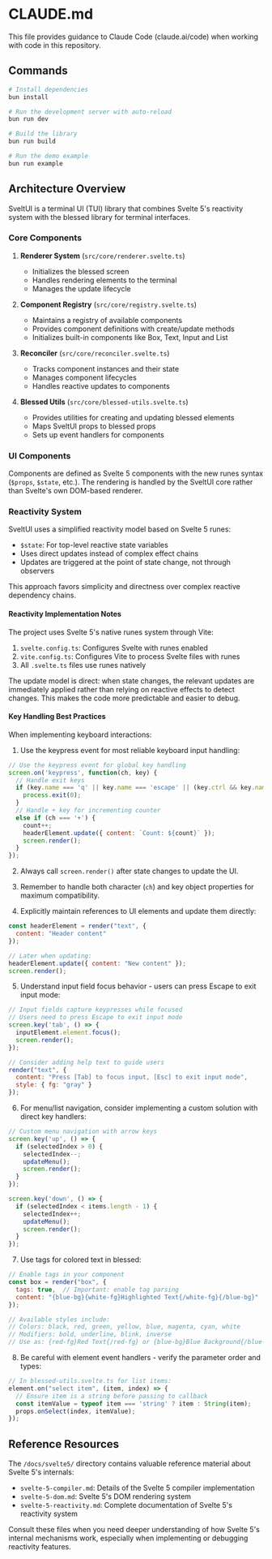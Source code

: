 # CLAUDE.md

This file provides guidance to Claude Code (claude.ai/code) when working with code in this repository.

## Commands

```bash
# Install dependencies
bun install

# Run the development server with auto-reload
bun run dev

# Build the library
bun run build

# Run the demo example
bun run example
```

## Architecture Overview

SveltUI is a terminal UI (TUI) library that combines Svelte 5's reactivity system with the blessed library for terminal interfaces.

### Core Components

1. **Renderer System** (`src/core/renderer.svelte.ts`)
   - Initializes the blessed screen
   - Handles rendering elements to the terminal
   - Manages the update lifecycle

2. **Component Registry** (`src/core/registry.svelte.ts`)
   - Maintains a registry of available components
   - Provides component definitions with create/update methods
   - Initializes built-in components like Box, Text, Input and List

3. **Reconciler** (`src/core/reconciler.svelte.ts`)
   - Tracks component instances and their state
   - Manages component lifecycles
   - Handles reactive updates to components

4. **Blessed Utils** (`src/core/blessed-utils.svelte.ts`)
   - Provides utilities for creating and updating blessed elements
   - Maps SveltUI props to blessed props
   - Sets up event handlers for components

### UI Components

Components are defined as Svelte 5 components with the new runes syntax (`$props`, `$state`, etc.). 
The rendering is handled by the SveltUI core rather than Svelte's own DOM-based renderer.

### Reactivity System

SveltUI uses a simplified reactivity model based on Svelte 5 runes:
- `$state`: For top-level reactive state variables
- Uses direct updates instead of complex effect chains
- Updates are triggered at the point of state change, not through observers

This approach favors simplicity and directness over complex reactive dependency chains.

#### Reactivity Implementation Notes

The project uses Svelte 5's native runes system through Vite:

1. `svelte.config.ts`: Configures Svelte with runes enabled
2. `vite.config.ts`: Configures Vite to process Svelte files with runes
3. All `.svelte.ts` files use runes natively

The update model is direct: when state changes, the relevant updates are immediately applied rather than relying on reactive effects to detect changes. This makes the code more predictable and easier to debug.

#### Key Handling Best Practices

When implementing keyboard interactions:

1. Use the keypress event for most reliable keyboard input handling:
```javascript
// Use the keypress event for global key handling
screen.on('keypress', function(ch, key) {
  // Handle exit keys
  if (key.name === 'q' || key.name === 'escape' || (key.ctrl && key.name === 'c')) {
    process.exit(0);
  }
  // Handle + key for incrementing counter
  else if (ch === '+') {
    count++;
    headerElement.update({ content: `Count: ${count}` });
    screen.render();
  }
});
```

2. Always call `screen.render()` after state changes to update the UI.

3. Remember to handle both character (`ch`) and key object properties for maximum compatibility.

4. Explicitly maintain references to UI elements and update them directly:
```javascript
const headerElement = render("text", {
  content: "Header content"
});

// Later when updating:
headerElement.update({ content: "New content" });
screen.render();
```

5. Understand input field focus behavior - users can press Escape to exit input mode:
```javascript
// Input fields capture keypresses while focused
// Users need to press Escape to exit input mode
screen.key('tab', () => {
  inputElement.element.focus();
  screen.render();
});

// Consider adding help text to guide users
render("text", {
  content: "Press [Tab] to focus input, [Esc] to exit input mode",
  style: { fg: "gray" }
});
```

6. For menu/list navigation, consider implementing a custom solution with direct key handlers:
```javascript
// Custom menu navigation with arrow keys
screen.key('up', () => {
  if (selectedIndex > 0) {
    selectedIndex--;
    updateMenu();
    screen.render();
  }
});

screen.key('down', () => {
  if (selectedIndex < items.length - 1) {
    selectedIndex++;
    updateMenu();
    screen.render();
  }
});
```

7. Use tags for colored text in blessed:
```javascript
// Enable tags in your component
const box = render("box", {
  tags: true,  // Important: enable tag parsing
  content: "{blue-bg}{white-fg}Highlighted Text{/white-fg}{/blue-bg}"
});

// Available styles include:
// Colors: black, red, green, yellow, blue, magenta, cyan, white
// Modifiers: bold, underline, blink, inverse
// Use as: {red-fg}Red Text{/red-fg} or {blue-bg}Blue Background{/blue-bg}
```

8. Be careful with element event handlers - verify the parameter order and types:
```javascript
// In blessed-utils.svelte.ts for list items:
element.on("select item", (item, index) => {
  // Ensure item is a string before passing to callback
  const itemValue = typeof item === 'string' ? item : String(item);
  props.onSelect(index, itemValue);
});
```

## Reference Resources

The `/docs/svelte5/` directory contains valuable reference material about Svelte 5's internals:

- `svelte-5-compiler.md`: Details of the Svelte 5 compiler implementation
- `svelte-5-dom.md`: Svelte 5's DOM rendering system
- `svelte-5-reactivity.md`: Complete documentation of Svelte 5's reactivity system

Consult these files when you need deeper understanding of how Svelte 5's internal mechanisms work, especially when implementing or debugging reactivity features.